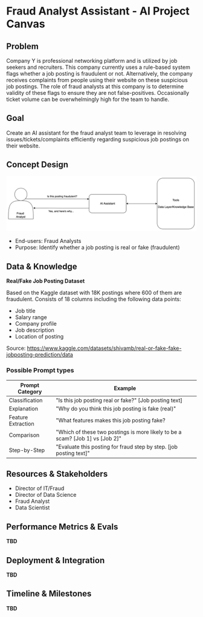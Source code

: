 # Fraud Analyst Assistant - AI Project Canvas


## Problem
Company Y is professional networking platform and is utilized
by job seekers and recruiters. This company
currently uses a rule-based system flags whether a job
posting is fraudulent or not. Alternatively, the company
receives complaints from people using their website on these suspicious
job postings. The role of fraud analysts
at this company is to determine validity of these flags to ensure
they are not false-positives. Occasionally ticket volume can be
overwhelmingly high for the team to handle. 

## Goal
Create an AI assistant for the fraud analyst team to leverage
in resolving issues/tickets/complaints efficiently regarding suspicious job
postings on their website. 

## Concept Design
![](concept.png)

* End-users: Fraud Analysts
* Purpose: Identify whether a job posting is real or fake (fraudulent)


## Data & Knowledge
**Real/Fake Job Posting Dataset**

Based on the Kaggle dataset with 18K postings where 600 of them
are fraudulent. Consists of 18 columns including the following
data points:
* Job title
* Salary range
* Company profile
* Job description
* Location of posting

Source: https://www.kaggle.com/datasets/shivamb/real-or-fake-fake-jobposting-prediction/data


### Possible Prompt types

| Prompt Category | Example |
|-----------------|--------|
| Classification |  "Is this job posting real or fake?" [Job posting text] |
| Explanation | "Why do you think this job posting is fake (real)" |
| Feature Extraction | "What features makes this job posting fake? |
| Comparison	|"Which of these two postings is more likely to be a scam? [Job 1] vs [Job 2]"|
|Step-by-Step	|"Evaluate this posting for fraud step by step. [job posting text]"|


## Resources & Stakeholders
* Director of IT/Fraud
* Director of Data Science
* Fraud Analyst
* Data Scientist

## Performance Metrics & Evals

**TBD**

## Deployment & Integration

**TBD**

## Timeline & Milestones

**TBD**
